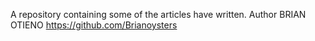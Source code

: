 A repository containing some of the articles have written.
Author BRIAN OTIENO <https://github.com/Brianoysters>